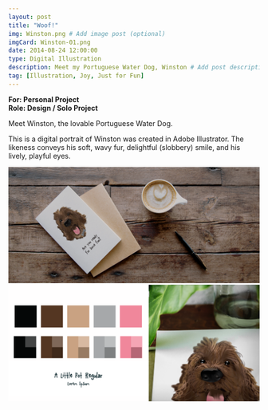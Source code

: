 ```yaml
---
layout: post
title: "Woof!"
img: Winston.png # Add image post (optional)
imgCard: Winston-01.png 
date: 2014-08-24 12:00:00 
type: Digital Illustration
description: Meet my Portuguese Water Dog, Winston # Add post description (optional)
tag: [Illustration, Joy, Just for Fun]
---
```

<b>For: Personal Project</b><br/>
<b>Role: Design / Solo Project</b>

Meet Winston, the lovable Portuguese Water Dog. 

This is a digital portrait of Winston was created in Adobe Illustrator. The likeness conveys his soft, wavy fur, delightful (slobbery) smile, and his lively, playful eyes.

<div class="post_image_addl">
    <img src="/assets/img/Winston-Full.png" alt="Image of Winston Illustration on a Card">
</div>
<div class="post_image_addl">
    <img src="/assets/img/Winston-Colors.png" alt="Color Palette for Winston Illustrationk">
</div>